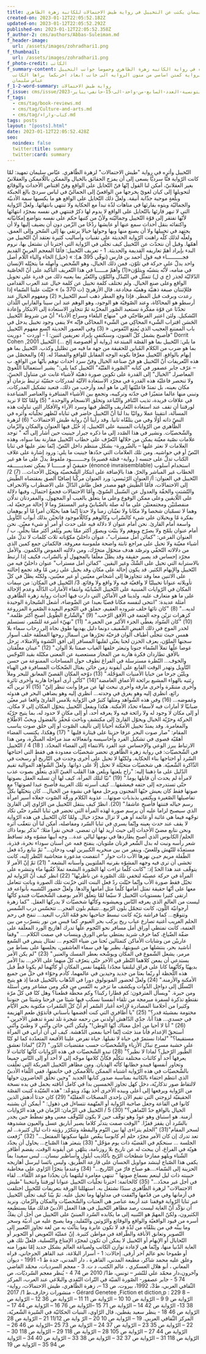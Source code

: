 ```yaml
---
title: عباس سليمان يكتب عن التخييل في رواية طيش الاحتمالات للكاتبة زهرة الظاهري
created-on: 2023-01-12T22:05:52.182Z
updated-on: 2023-01-12T22:05:52.292Z
published-on: 2023-01-12T22:05:52.358Z
f_author-2: cms/authors/Abbas-Suleiman.md
f_header-image:
  url: /assets/images/zohradhari1.png
f_thumbnail:
  url: /assets/images/zohradhari1.png
f_photo-credit: الكاتب
f_summary-content: قراءه في رواية الكاتبه زهرة الظاهري وحصوصا جوانب التخييل
  في  هذه الرواية كمتن اساسي من متون الروايه الى جانب ابعاد اخرىكما يراها الكاتب
  عباس سليمان
f_1-2-word-summary: رواية طيش الاحتمالات
f_issue: cms/issue/الثقافيه-التونسية-العدد-السابع-من-واحد-الى-15-جانفي-يناير-2023.md
f_tags:
  - cms/tag/book-reviews.md
  - cms/tag/Culture-and-arts.md
  - cms/tag/كتاب-واراء.md
tags: posts
layout: "[posts].html"
date: 2023-01-12T22:05:52.428Z
seo:
  noindex: false
  twitter:title: summary
  twitter:card: summary
---
```

التّخييل وأثره في رواية "طيش الاحتمالات" لزهرة الظّاهري. عبّاس سليمان تمهيد: لمّا كانت الرّواية فنًّا سرديًّا يسعى إلى أن يمزج الحقائق بالخيال والممكن باللّاممكن والعقلانيّ بغير العقلانيّ، أمكن لنا القول إنّها فنّ التّحايل على الواقع وفنّ اقتناص الأحداث والوقائع لتحويلها إلى كيان لغويّ يخرجها من الواقعيّ إلى الجماليّ في لباس سرديّ بالغ الحبكة وبلُغةٍ موحية جذّابة أنيقة. ولعلّ ذلك التّحايل على الواقع هو ما يكسبها سمة الأدبيّة والجماليّة ويتوه بقارئها في متاهات لذّة تبدأ مع الحكاية ولا تنتهي بانتهائها. ولعلّ الرّواية التي لا تبهر قارئها بالتّحايل على الواقع لا يدوم لها ذكرٌ فتنتهي في نفسه بمجرّد انتهائها لأنّها  تفتقر إلى قوّة التّخييل وجماليّته ولأنّ من كتبها حكم على نفسه بتواضع إمكانيّاته واكتفائه بنقل أحداث سمع عنها أو عايشها ردْحًا من الزّمن دون أن يضيف إليها ولا أن يجتهد في تخييلها ولا  أن يصنع منها وبها وحولها خيالا يرتقي بها إلى السّحر وإلى العمق. ولعلّه لذلك كلّه راهنت الرّواية الحديثة على تقنيات وأساليب كثيرة نعتقد أنّ التّخييل من  أهمّها. وقبل أن نتحدّث عن التّخييل كيف تجلّى في الرّواية التي اخترنا أن نشتغل بها، نروم البدء بإيراد أهمّ تعاريفه القديمة والحديثة. 1 - تعريف التّخييل: فأمّا المعجم العربيّ القديم فجــــــــــاء فيه قول أحمد بن فارس (توفّي 395 هـ): »     (خيل) الخاء والياء اللّام أصل واحد يدلّ على حركة في تلوّن، فمن ذلك الخيال، وهو الشّخص. وأصله ما يتخيّله الإنسان في منامه، لأنّه يتشبّه ويتلوّن«(1) وأهمّ مــــــا في هذا التّعريف التأّكيد على أنّ الخاصّية الدّلاليّة لجذر (خ ي ل) تتمثّل في التّبدّل والتّلوّن والتّغيّر بما يعنيه ذلك من قدرة على تحويل الواقع وعلى صنع الخيال. ولم تختلف كلمة تخييل عن كلمة خيال عند العرب القدامى فللإثنتان صبغة ذهنيّة وهميّة مخادعة. قال الأزهريّ (ت 370 ه) » خيّلت علينا السّماء إذا رعدت وبرقت قبل المطر. فإذا وقع المطر ذهب اسم التّخييل« (2) ومفهوم الخيال عند أرسطو هو المحاكاة، وعند الصّوفيّة هو الوجود، وهو الوهم عند ابن سينا والفارابي اللّذان تحدّثا عن قوّة مفكّرة تستعيد الصّور المخزّنة ثمّ تتجاوز الاستعادة إلى الابتكار وإعادة التّشكيل. ولئن اعتبر القرطاجنّي في "منهاج البلغاء وسراج الأدباء" أنّ من شروط التّخييل الحَسَن اقتراب الشّيء المحاكِي من الشّيء المحاكَى فإنّه »لا ينفي وجود تخييل يدخل في باب الممتنع العجيب الذي يُمتع النّفوس. « (3) وفي العصور الحديثة اتّسع مفهوم التّخييل فأصبح يشمل كلّ الفنون، وسنكتفي بإيراد تعريفين اثنين: أ - أوردت " دوريت" Dorrit Cohen ,2001 ما يلي: التّخييل بما هو القصّة المبتدعة (رواية أو أقصوصة إلخ ...) التّخييل بما هو ضرب من الكلام المُباين للحقيقة من جهة ما فيه من تظليل وكذب. التّخييل بما هو إيهام بالواقع. التّخييل معرَّفا بكونه الوجه المقابل للواقع والمضادّ له. (4) والمحصّل من هذه التّعريفات أنّ التّخييل هو فنّ صناعة الخيال وفنّ سرد أحداث توهم بأنّها من الواقع. ب – عرّف  جابر عصفور في كتابه "الصّورة الفنّيّة" التّخييل كما يلي:" يشير استعمالنا اللّغويّ المعاصرلـ "الخيال" إلى القدرة على تكوين صورة ذهنيّة لأشياء غابت عن متناول الحسّ، ولا تنحصر فاعليّة هذه القدرة في مجرّد الاستعادة الآليّة لمدركات حسّيّة ترتبط بزمان أو مكان بعينه، بل تمتدّ فاعليّتها إلى ما هو أبعد وأرحب من ذلك، فتعيد تشكيل المدركات، وتبني منها عالما متميّزا في جدّته وتركيبه، وتجمع بين الأشياء المتنافرة والعناصر المتباعدة في علاقات فريدة، تذيب التّنافر والتّباعد وتخلق الانسجام والوحدة." (5) ولمّا كنّا لا نريد لورقتنا أن تقف عند استعادة التّعاريف والنّظر فيها وسرد الآراء والأفكار التي تناولت هذه المسألة، انتقينا عملا روائيّا بدا لنا أنّ التّخييل حاضر في ثناياه لنُظهر تجلّياته وأثره في النصّ ذاته أوّلًا وفي من يتلقّاه ثانيا. وقد رأينا أنّ رواية طيش الاحتمالات" (6) لزهرة الظّاهري من الرّوايات المنبنية على التّخييل، إذ خُيّل فيها العنوان والمكان والزّمان والشّخصيّات. ونشير في هذا الصّدد إلى ما ذكره جيرار جينيت حين أشار إلى أنّه " توجد علامات نصّية معيّنة يمكن من خلالها التّعرّف على خطاب التّخييل مقارنة بما سواه، وهذه العلامات لا نعثر عليها – بالضّرورة- بشكل منتظم داخل النّصّ، إنّما نعثر عليها في ثنايا النّصّ أو في حواشيه. ومن تلك العلامات التي حدّدها جينيت ما يلي: ورود إشارة على غلاف الكتاب تدلّ على جنسه ( رواية- قصّة قصيرة) وجــــــــود ملفوط يدلّ على ما هو غير حقيقيّ أو مــــــا لا يمكن تصديــــــقه  (énoncé invraisemblable) استخدام أسلوب الخطاب غير المباشر والحرّ. هذا بالإضافة على ابتكار الشّخصيّة وتخيّل الأحداث... (7) 2/ التّخييل في العنوان: أ/ العنوان الرّئيسي: ورد العنوان مركَّبا إضافيّا أُلصق بمقتضاه الطّيش إلى الاحتمالات، فأمّا الطّيش فهو مصدر فعل طاش الدّالّ على الاضطراب والانحراف والتّشتت والخفّة والعدول عن السّبيل السّويّ، وأمّا الاحتمالات فجمعُ احتمال، وفيها دلالة على اللّايقين وعلى ممكن الوقوع وعلى ما يتعلّق بالغيب أو المجهول. والمفردتان تدلّان منفصلتيْن ومجتمعتيْن على ما له صلة بالضّبابيّ وغير المستقرّ وما لا إحالة مرجعيّة له، وهما لا تسمّيان شخصا ولا مكانا ولا تعيّنان زمنا ولا حدثا إنّما هما يخيّلان أمرا مّا أو يوهمان بفكرة مّا ويحيلان على شيء كالسّراب وكالوهم وكاللّاموجود فاتحيْن بذلك أبواب التّأويل واسعة أمام القارئ. نحن أمام عنوان لا دلالة فيه على حدث أو أمر أو شيء معيّن. نحن أمام عنوان يلمّح ولا يصرّح ويوهم ولا يثبّت ويصوّر أكثر ممّا يعبر ويُلغز أكثر ممّا يجلّي. ب / العنوان الفرعي: "كمائن أمل مستراب"، عنوان داخليّ مكوّناته ثلاث كلمات لا تدلّ على أشياء معيّنة ولا تحيل على مراجع ثابتة واضحة ملموسة معروفة. فالكمائن جمع كمين الذي من دلالاته التّخفّي وترصّد هدف متحوّل متحرّك، ومن دلالته الغموض والكمون. والأمل مجرّد إحساس قد يصير حقيقة وقد يظلّ معلّقا بالمجهول أو بالسّراب، فكيف إذا ارتبط بالاسترابة التي تحيل على الشّكّ وغير اليقين. "كمائن أمل مستراب" عنوان داخليّ فيه من التّخييل والإيهام الكثير. قد يكون إحالة على مكان وقد يحيل على زمن مّا وقد تجمع إحالته على الاثنين معا وقد تتجاوزها إلى أشخاص معيّنين أو غير معيّنين، ولكنّه يظلّ في كلّ تأويلاته عنوانا تخييليّا لا واقعيّة فيه ولا واقع ولا وقائع. 3/ التّخييل في المكان: من سِمات المكان في الرّوايات المنبنية على التّخييل الضّبابيّة وانتفاء الأمارات الدّالّة وعدم الإحالة على ما هو متعارف عليه. ولدينا في الأماكن التي دارت فيها أحداث رواية زهرة الظّاهري أمثلة عديدة: "انتحى لنفسه مكانا قصيّا بعيدا عن الضّوضاء، أشعل السّيجارة الوحيدة لديه..." (8) "كان تائها خلف شروده العقيم، حملق في النّجوم البعيدة الصّغيرة المزروعة كزهرات تزيّن وجه العتمة في الأفق الرّحب." (9) "والشّارع الطّويل أصبح أكثر ظلمة." (10) "كان السّواد يغطّي الجزء الأكبر من الحمرة." (11) "تهيّء أشرعة للسّفر، تستسلم لخدر الموج في ذلك الفيض الشّفيف دونما دليل يهديها طوق نجاة إلى رحاب سماء بلا همس حيث تتجلّى أطياف ألوان قزحيّة تحرّرها من أسمال روحها المعلّقة خلف أسوار سجنها الملوّن، يعزف الحزن لحنا يغنّي لقلبها المسافر إلى أفق النّشوة والامتلاء، ترحل غوصا علّها تملأ السّماء جنونا وتبعثر خلفها الغياب صمتا بلا ألوان." (12) "عينان معلّقتان بالأفق تطاردان فكرة هاربة من المجاز مستعصية عن المعنى مكبّلة بقيد التّوجّس والخوف... النّظرة مسترسلة في الفراغ تطوف حول المساحات الممنوعة من حسن التّأويل وتهدر الوقت القابع على أيقونة زمن خائن يغتال الضّحكات المسافرة في الهباء ويليّن جرحا من خبايا الأمنيات المؤجّلة."  (13) دوّخه المكان القصيّ المعانق للبحر وملأ رئتيه بالهواء المشبع برائحة الأعماق الغامضة"(14) "كأنّي أرى أمواجا هاربة وأخرى ثائرة وأخرى متنمّرة وأخرى مارقة وأخرى تبحث لها عن مرفإ وأنت تنظر إليّ" (15) ألا ترين أنّه رائع، انظري إليه وهو يغرق في وحدته... انظري إليه وهو يضاهي البحر في هدوئه وغموضه... (16) وفي هذه الشّواهد ومثلها كثيرٌ في الرّواية يلامس القارئ واقعا غير معيّن ضبابيّا لا أمارات فيه لأسماء تحدّد الأمكنة. هكذا وبفعل التّخييل يتحوّل المكان إلى لا مكان، أو إلى مكان لا وجود له ولا رائحة فيه ولا يعرفه أحد، أو إلى مكان لا حدود له، بما يتيح حرّيّة الحركة وحرّيّة الخيال ويحوّل القارئ إلى مكتشف وباحث مُحفَّز بالفضول وبحبّ الاطّلاع والمغامرة. وقد يمتدّ تخييل  الأمكنة أحيانا إلى تأليف الصّوت أو إلى خلق صوت يناسب المقام: "صار صوت البحر عزفا حزينا على قيثارة قلبها " (17) وهكذا، يكتسب الفضاء أهمّيّة قصوى في تشكيل الفرد وأحاسيسه وانفعالاته منذ مراحله المبكّرة، ومن هذا الارتباط يبرز الوعي والإحساس عند الفرد بالانتماء إلى الفضاء المحدّد. ( 18) 4 / التّخييل في الشّخصيّات: في رواية زهرة الظّاهري تحضر شخصيّات معدودة هي فقط التي احتاجها السّرد أو احتاجها بناء الحكاية. ولكنّها لا تحيل على أخرى وجدت في التّاريخ أو رسخت في الذّاكرة الشّعبيّة. هي شخصيّات متخيّلة لا تحيل إلّا على ذواتها. ولعلّ الشّواهد الموالية تقيم الدّليل على ما ذهبنا إليه: "راح يلعنها ويلعن هذا القلب الغبيّ الذي يتعلّق بصوت عذب لامرأة لم يحدث أن قابلها يوما." (19) "تبّا لتلك المرأة، كيف لها أن تسلبه العقل بصوتها حتّى تستدرجه إلى حتفه فيعشقها... كيف أسرته تلك الغريبة فأصبح عبدا لصوتها؟ مع صوتها فقط كان يعيش حبّها المجنون ويرحل معها في نشوة من الخيال... كان يتخيّلها بكلّ تفاصيلها الصّغيرة ويكتفي بذبذبات صوتها... عذوبة الكلام ورقّة الصّوت جعلاه أسير امرأة رسم خياله فتنتها فأصبح عاشقا." (20). انظرْ كيف ينتقل التّخييل من الرّاوي إلى القارئ الذي سيصبح لزاما عليه أن يرسم صورة لهذه المرأة التي تحضر في ثنايا السّرد حتّى تكاد توجّهه فيما هي غائبة أو غائمة أو هي لا تزال مجرّد خيال. ولمّا كان التّخييل في هذه الرّواية لا يقف عند حدث بعينه وإنّما يسري في ثنايا السّرد ومفاصله، أمكن لنا أن نتعقّب أثره ونحن نتابع مضيّ الأحداث إلى حيث أريد لها ان تمضي. فنحن نقرأ مثلا: "تذكر يوما ذاك الحلم/ الكابوس الذي أصبح يطاردها في نومها ليالي عدة... وجه أبيها مشوّه وقد تساقط شعر رأسه ونبت له بدل الشّعر قرنان ملتويان، ينفتح فمه عن أسنان سوداء نخرة، قذرة، مستعدّة للنّهش وللعضّ، وينفر من بين منخريه الكبيرين لهب ودخان..." ثمّ نتابع ردّة فعل الطّفلة مريم حيـن نهرها الأب ذات حوار " انتفضت مذعورة متحاشية النّظر إليه، كانت تخشى أن ترى فيه وجهه المشوّه بقرنيه الملتويين وأسنانه البشعة." (21) ثمّ إنّ الأمر لا يتوقّف عند هذا الحدّ إذ: "كانت كلّما تراءت لها الصّورة البشعة تملأ كفّيها ماء وتنشره على المرآة في حركة عصبيّة لتخفي تلك الصّورة عن ناظريْها" (22) انظر كيف أنّ الرّواية لم تخيّل فقط صورة الأب وإنّما خيّلت ردّ فعل البنت التي خزّنت تلك الصورة وباتت تتعامل معها على أنّها حقيقة تمثل أمامها كلّما مثل أمامها والدها. ولعلّ حضور التّشبيه بأنواعه قد ارتقى كثيرا بمستويات التّخييل لا سيّما لمّا يتعلّق الأمر بوصف الشّخصيّات فتبدو كأنّها ليست من العالم الذي يعرفه النّاس ويعيشونه وكأنّها شخصيّات لا يدركها العقل. "كما زهرة أرجوانيّة اللّون، كانت تتجمّل بلون الرّبيع...تتيمّم بلون الفجر... تتحسّس درب الشّمس وتتوهّج... كما فراشة برّيّة كانت تبسط جناحيها نحو قمّة الدّرب البعيد... تنفخ في رحم الحلم الغريب أغنية تصارع عباب ريح يركب بحر الغيوم. كما قبس من نور يتسرّب من بين العتمة، كانت تمتطي أوراق أمل مسافر نحو النّجوم علّها تدرك أهازيج الورد المعلّقة على ضفّة الضّياع، كما حرف شريد يمتطي بياض الورق وينساب في صمت الكلام.... "وقفا عارييْن من وشايات الأماكن كتمثالين نُحتا من ضياء النّجوم ... تمثال ينبض في السّمع أناشيد بحر، ينتشلها من غيبوبتها، يطير بها في سماء العاشقين، يجلسها على بساط من مرمر، يشعل الشّموع في المكان ويوشّحه بعطر المسك والعنبر." (23) "لم يكن الأمر يستدعي أن يمعن كلاهما النّظر في الآخر حتّى يتعرّف كلّ منهما على الآخر... بدا الأمر بديهيّا وكأنّهما كانا على فراق ليلتقيا مجدّدا يلفّهما نفس المكان أو كأنّهما لم يكونا قطّ قبل هذه اللّحظة أو ربّما بعثا من جديد وحيدين في عالمهما، كآدم وحوّاء في حلّ من جميع الأمكنة والأزمنة." (24) ولعلّ لحضور المونولوق دورا في الذّهاب بالتّخييل قدما إذ هو يتيح التّسلّل إلى دواخل الذّوات ويكشف ما تزخر به النّفس من فكر ومن مشاعر ومن أسئلة ومن حيرة. "ويسأل المترفون: كم قطارا ركبنا؟ وكم محطّة قطعنا؟ وهل كنّا في كلّ مرّة نقتطع تذكرة لسفرة مبرمجة من تلقاء أنفسنا نسكب فيها شيئا من فرحنا وشيئا من جنوننا وكثيرا من أحلامنا المصادرة لإزاحة أغبار السّفر أم أنّ كلّ السّفرات مكتوبة بحبر الأيّام مختومة بمشيئة قدر؟" (25) "يا أظافري التي كنت أقضمها بأسناني فأتذوّق طعم الهزيمة في جسدي... هذا أنا، جدّي الدّاهش أولدني من رحمه شجرة تلد ثمرة تدهش الآخرين." (26) " أنا لا أحيا من أجل معناك أيّها الوطن!" وليكن أنّني خائن وأنّني لا وطنيّ وأنّني أستحقّ الإعدام فأنا منذ جئت إنّما أحيا بمعنى الدّهشة. كيف لي أن أراني في المرآة مستقيما؟" "لماذا نستمرّ في حياة لا نقبلها. حياة تفرض علينا الأقنعة المتعدّدة كما لو كنّا على خشبة مسرح نبدّل الأزياء والشّخصيّات حسب مقتضيات الدّور." (27) "لماذا تعشق الطّيور الرّحيل؟ لماذا لا نطير؟" (28) تبدو الشّخصيّات في هذه الرّوايات كأنّها كائنات لا يعرفها أحد أو كائنات مختلفة تتكلّم فكأنّ كلامها موجّه إلى لا أحد أو إلى النّاس جميعا وتحاور أنفسها فيبدو خطابها كأنّه الهذيان. ومن مظاهر التّخييل المربكة التي تعلّقت بالشّخصيّات في هذه الرّواية اشتباه الممكن باللّاممكن في خاتمتها، ففي اللّقاء الأدبيّ الذي انتظم احتفاء بالكاتبة بمناسبة صدور كتابها الجديد "وحين تحلّق الحاضرون حولها لالتقاط صور تذكاريّة، دخل كهل تجاوز الخمسين بدا في كامل أناقته يحمل في يده نسخة من الرّواية ويرفعها إلى أعلى وبيده الأخرى أخذ يهدّد ويتوعّد: "هذه السّيّدة كتبت القصّة الحقيقيّة لزوجتي التي تقيم الآن بإحدى المصحّات العقليّة" (29) كان حدثا أدهش الذين كانوا في القاعة وجعل صاحبة الرّواية أو المتّهمة تتساءل في ذهول: " أيمكن أن يشتبه الخيال بالواقع حدّ التّماهي؟" (30) 5 / التّخييل في الزّمان: الزّمان في هذه الرّوايات أزمنة. هو استباق وهو عودٌ وهو توقّف حين لا يكون للتّوقّف معنى وهو تمطّط حين يجدر بالسّرد أن يقفز قفزًا. "الوقت صمت يتدثّر كلاما يصير أباريق عسل والعيون مشدوهة لسحر المقام"(31) "الحلم يتراءى لها بين النّوم واليقظة وتتكرّر رؤيته ذات ليال كثيرة... لم تعد تدرك إن كان الأمر مجرّد حلم أم كابوسا ينغّص عليها سكونها المفتعل..."  (32) "رُفعت الجلسة ... سنحكم في القضيّة ذات يوم مؤجّل" (33) يتبعثر هذا الصّباح... يحاول أن يجدّد هويّة في الفراغ، أن يبحث له عن تاريخ بلا روزنامة، يتلهّى عن أيقونة الوقت، يقضم أظافر الشّتاء ويلهو ممازحا شطحات الرّيح بأكاذيب أيلول وأساطير نيسان... ليس سعيدا بما يكفي هذا الصّباح لينشد مواويل الحسان على قارعة الطّريق، وليس بائسا ليرسل أهازيجه الحزينة إلى السّماء....هو صباح  فارّ من التّاريخ..." (34) وعندما يتجرّأ الرّاوي على مخاطبة حبيبته ذات ليل لينعم بسماع صوتها " تنتهي مغامرة ليلتهما بأن يحدّدا موعد اللّقاء... لقاء في أجل غير محدّد..." (35) كالخاتمة: اخترنا تجلّيات التّخييل عنوانا لورقتنا وانتخبنا "طيش الاحتمالات" لزهرة الظّاهري سندًا نشتغل به. استهللنا الورقة بتعريفات للتّخييل اختلفت في أزمانها وفي من قدّمها واتّفقت في مدلولها وما تحيل عليه. ثمّ بيّنا كيف تجلّى التّخييل عبر ثنايا الرّواية فوقفنا عند أربعة عناصر هي العتبات والشّخصيّات والمكان والزّمان. ونريد أن نؤكّد أنّ الغاية ليست رصد مظاهر التّخييل في هذا العمل الأدبيّ فذلك ممّا يستطيعه الكثيرون، ولكنّ المهمّ هو التّنبيه إلى ما  يكابده السّرد المبنيّ على التّخييل من أجل أن يفكّ أسره من قيود الواقعيّة والواقع والوقائع والرّوتين والتّقليد، وما يصبح عليه من أدبيّة وسحر وما يبثّه في من يتلقّاه من لذّة قد لا تكون عابرة وما يتأثّث به من لغة تجاوز التّعبير إلى التّصوير وتعانق الأناقة والطّرافة في مواطن كثيرة. إنّ عمليّة التّعويض أو التّحوير أو التّحايال أو الإيهام أو التّخييل لا يمكن أن تكون لمجرّد الإمتاع والتّسلية، فلعلّ تلك هي الغاية الدّنيا منها، وإنّما هي لإعادة توازن الكاتب ولصياغة العالم بشكل جديد إمّا نفورا منه أو طموحا نحو عالم آخر أرقى. إحالات: 1 -  أسرار البلاغة، عبد القاهر الجرجاني، قراه وعلق عليه محمد شاكر، مطبعة المدني، القاهرة ، دار المدني، جدة ط 1- 1991 - ديوان المعاني ، أبو هلال العسكري ، عالم الكتب، د ت. 3 -  معجم السرديات، محمّد القاضي وآخرون،دار محمّد علي للنّشر – تونس، ط1/ 2010 ص 74 4  - يُنظر معجم السّرديّات،  ص 74 5 - جابر عصفور- الصّورة الفنيّة في التّراث النّقدي والبلاغي عند العرب، المركز الثّقافي العربي،     ط3، 1992،     بيروت، ص 13 –، زهرة الظّاهري، طيش الاحتمالات، رواية- منشورات زخارف،ط 1/ 2017 - Gérard Genetee ,Fiction et diction,p : 229 8 – الرّواية ص 9 9 – الرّواية ص 10 10 – الرّواية ص 11 11 – الرّواية ص 36 12 – الرّواية ص 38 13- الرّواية ص 42 14 – الرّواية ص 71 15 –الرّواية ص 76 16 – الرّواية ص 44 17 – الرّواية ص 46 18 -   ينظر سعيد يقطين، قال الرّاوي، البنيات الحكائيّة في السّيرة الشّعريّة، المركز الثّقافي العربي. 19 – الرّواية ص 10 20 – الرّ واية ص 11/12 21 – الرّواية ص 28 22 – الرّواية ص 35 23 – الرّواية ص 37 24 – الرّواية ص 73 25 –الرّواية ص 46 26 – الرّواية ص 44 27 – الرّواية ص 105 28 – الرّواية ص 118 29 – الرّواية ص 118 30 – الرّواية ص  118 31 – الرّواية ص 37 32 – الرّواية ص 38 33 – الرّواية ص 40 34 – الرّواية ص 94 35 – الرّواية ص 19